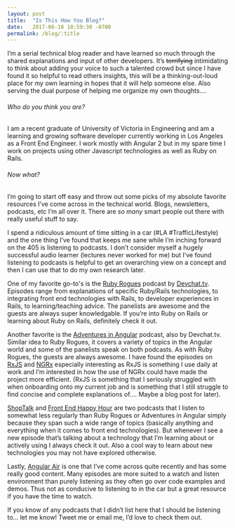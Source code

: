```yaml
---
layout: post
title:  "Is This How You Blog?"
date:   2017-06-18 18:59:30 -0700
permalink: /blog/:title
---
```


I’m a serial technical blog reader and have learned so much through the shared explanations and input of other developers. It’s ~~terrifying~~ intimidating to think about adding your voice to such a talented crowd but since I have found it so helpful to read others insights, this will be a thinking-out-loud place for my own learning in hopes that it will help someone else. Also serving the dual purpose of helping me organize my own thoughts....

###### Who do you think you are?

I am a recent graduate of University of Victoria in Engineering and am a learning and growing software developer currently working in Los Angeles as a Front End Engineer. I work mostly with Angular 2 but in my spare time I work on projects using other Javascript technologies as well as Ruby on Rails.

###### Now what?

I’m going to start off easy and throw out some picks of my absolute favorite resources I’ve come across in the technical world. Blogs, newsletters, podcasts, etc I’m all over it. There are *so many* smart people out there with really useful stuff to say.


I spend a ridiculous amount of time sitting in a car (#LA #TrafficLifestyle) and the one thing I’ve found that keeps me sane while I’m inching forward on the 405 is listening to podcasts. I don’t consider myself a hugely successful audio learner (lectures never worked for me) but I’ve found listening to podcasts is helpful to get an overarching view on a concept and then I can use that to do my own research later.


One of my favorite go-to's is the [Ruby Rogues](https://devchat.tv/ruby-rogues) podcast by [Devchat.tv](https://devchat.tv/). Episodes range from explanations of specific Ruby/Rails technologies, to integrating front end technologies with Rails, to developer experiences in Rails, to learning/teaching advice. The panelists are awesome and the guests are always super knowledgable. If you’re into Ruby on Rails or learning about Ruby on Rails, definitely check it out.


Another favorite is the [Adventures in Angular](https://devchat.tv/adv-in-angular) podcast, also by Devchat.tv. Similar idea to Ruby Rogues, it covers a variety of topics in the Angular world and some of the panelists speak on both podcasts. As with Ruby Rogues, the guests are always awesome. I have found the episodes on [RxJS](https://devchat.tv/adv-in-angular/rxjs-with-angular) and [NGRx](https://devchat.tv/adv-in-angular/ngrx-with-mike-ryan) especially interesting as RxJS is something I use daily at work and I’m interested in how the use of NGRx could have made the project more efficient. (RxJS is something that I seriously struggled with when onboarding onto my current job and is something that I still struggle to find concise and complete explanations of…. Maybe a blog post for later).


[ShopTalk](http://shoptalkshow.com/) and [Front End Happy Hour](http://frontendhappyhour.com/) are two podcasts that I listen to somewhat less regularly than Ruby Rogues or Adventures in Angular simply because they span such a wide range of topics (basically anything and everything when it comes to front end technologies). But whenever I see a new episode that’s talking about a technology that I’m learning about or actively using I always check it out. Also a cool way to learn about new technologies you may not have explored otherwise.


Lastly, [Angular Air](https://angularair.com/) is one that I’ve come across quite recently and has some really good content. Many episodes are more suited to a watch and listen environment than purely listening as they often go over code examples and demos. Thus not as conducive to listening to in the car but a great resource if you have the time to watch.


If you know of any podcasts that I didn’t list here that I should be listening to… let me know! Tweet me or email me, I’d love to check them out.
